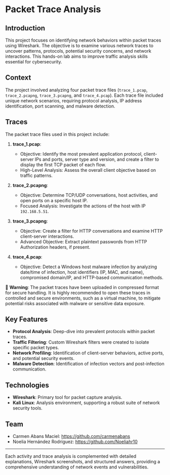 # Packet Trace Analysis

## Introduction
This project focuses on identifying network behaviors within packet traces using Wireshark. The objective is to examine various network traces to uncover patterns, protocols, potential security concerns, and network interactions. This hands-on lab aims to improve traffic analysis skills essential for cybersecurity.

## Context
The project involved analyzing four packet trace files (`trace_1.pcap`, `trace_2.pcapng`, `trace_3.pcapng`, and `trace_4.pcap`). Each trace file included unique network scenarios, requiring protocol analysis, IP address identification, port scanning, and malware detection.

## Traces
The packet trace files used in this project include:

1. **trace_1.pcap**:
   - Objective: Identify the most prevalent application protocol, client-server IPs and ports, server type and version, and create a filter to display the first TCP packet of each flow.
   - High-Level Analysis: Assess the overall client objective based on traffic patterns.

2. **trace_2.pcapng**:
   - Objective: Determine TCP/UDP conversations, host activities, and open ports on a specific host IP.
   - Focused Analysis: Investigate the actions of the host with IP `192.168.5.51`.

3. **trace_3.pcapng**:
   - Objective: Create a filter for HTTP conversations and examine HTTP client-server interactions.
   - Advanced Objective: Extract plaintext passwords from HTTP Authorization headers, if present.

4. **trace_4.pcap**:
   - Objective: Detect a Windows host malware infection by analyzing date/time of infection, host identifiers (IP, MAC, and name), compromised domain/IP, and HTTP-based communication methods.


🚨 **Warning**: The packet traces have been uploaded in compressed format for secure handling. It is highly recommended to open these traces in controlled and secure environments, such as a virtual machine, to mitigate potential risks associated with malware or sensitive data exposure.



## Key Features
- **Protocol Analysis**: Deep-dive into prevalent protocols within packet traces.
- **Traffic Filtering**: Custom Wireshark filters were created to isolate specific packet types.
- **Network Profiling**: Identification of client-server behaviors, active ports, and potential security events.
- **Malware Detection**: Identification of infection vectors and post-infection communication.

## Technologies
- **Wireshark**: Primary tool for packet capture analysis.
- **Kali Linux**: Analysis environment, supporting a robust suite of network security tools.

## Team
- Carmen Abans Maciel: https://github.com/carmenabans
- Noelia Hernández Rodríguez: https://github.com/Noeliahr10


---

Each activity and trace analysis is complemented with detailed explanations, Wireshark screenshots, and structured answers, providing a comprehensive understanding of network events and vulnerabilities.

